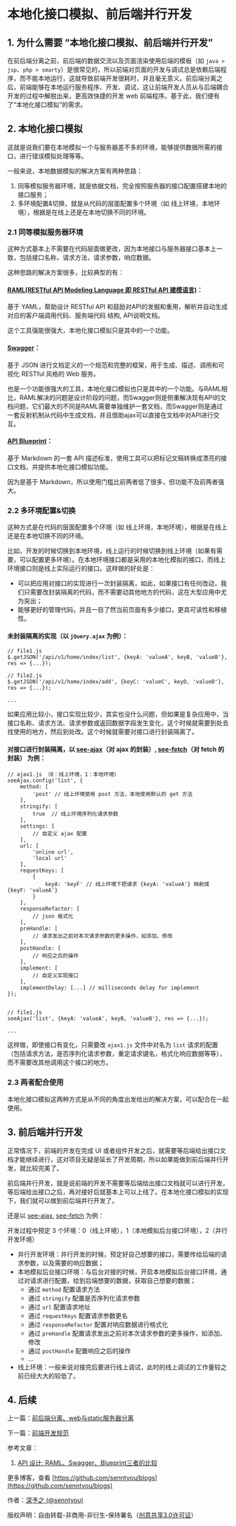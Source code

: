 # 本地化接口模拟、前后端并行开发

## 1. 为什么需要 “本地化接口模拟、前后端并行开发”

在前后端分离之前，前后端的数据交流以及页面渲染使用后端的模板（如 `java > jsp`、`php > smarty`）是很常见的，所以前端对页面的开发与调试总是依赖后端程序，而不能本地运行，这就导致前端开发很耗时，并且毫无意义。前后端分离之后，前端能够在本地运行服务程序、开发、调试，这让前端开发人员从与后端耦合开发的过程中解脱出来，更高效快捷的开发 web 前端程序。基于此，我们便有了“本地化接口模拟”的需求。

## 2. 本地化接口模拟

这就是说我们要在本地模拟一个与服务器差不多的环境，能够提供数据所需的接口，进行错误模拟处理等等。

一般来说，本地数据模拟的解决方案有两种思路：

1. 同等模拟服务器环境，就是依据文档，完全按照服务器的接口配置搭建本地的接口服务；
2. 多环境配置&切换，就是从代码的层面配置多个环境（如 线上环境，本地环境），根据是在线上还是在本地切换不同的环境。

### 2.1 同等模拟服务器环境

这种方式基本上不需要在代码层面做更改，因为本地接口与服务器接口基本上一致，包括接口名称，请求方法，请求参数，响应数据。

这种思路的解决方案很多，比较典型的有：

#### [RAML(RESTful API Modeling Language 即 RESTful API 建模语言)](https://raml.org/)：

基于 YAML，帮助设计 RESTful API 和鼓励对API的发掘和重用，解析并自动生成对应的客户端调用代码、服务端代码 结构, API说明文档。

这个工具强能很强大，本地化接口模拟只是其中的一个功能。

#### [Swagger](https://swagger.io/)：

基于 JSON 进行文档定义的一个规范和完整的框架，用于生成、描述、调用和可视化 RESTful 风格的 Web 服务。

也是一个功能很强大的工具，本地化接口模拟也只是其中的一个功能。与RAML相比，RAML解决的问题是设计阶段的问题，而Swagger则是侧重解决现有API的文档问题，它们最大的不同是RAML需要单独维护一套文档，而Swagger则是通过一套反射机制从代码中生成文档，并且借助ajax可以直接在文档中对API进行交互。

#### [API Blueprint](https://apiblueprint.org/)：

基于 Markdown 的一套 API 描述标准，使用工具可以把标记文稿转换成漂亮的接口文档，并提供本地化接口模拟功能。

因为是基于 Markdown，所以使用门槛比前两者低了很多，但功能不及前两者强大。

### 2.2 多环境配置&切换

这种方式是在代码的层面配置多个环境（如 线上环境，本地环境），根据是在线上还是在本地切换不同的环境。

比如，开发的时候切换到本地环境，线上运行的时候切换到线上环境（如果有需要，可以配置更多环境）。在本地环境接口都是采用的本地化模拟的接口，而线上环境接口则是线上实际运行的接口。这样做的好处是：

* 可以把应用对接口的实现进行一次封装隔离，如此，如果接口有任何改动，我们只需要改封装隔离的代码，而不需要动其他地方的代码，这在大型应用中尤为突出；
* 能够更好的管理代码，并且一目了然当前页面有多少接口，更具可读性和移植性。

#### 未封装隔离的实现（以 `jQuery.ajax` 为例）：

```
// file1.js
$.getJSON('/api/v1/home/index/list', {keyA: 'valueA', keyB, 'valueB'}, res => {...});

// file2.js
$.getJSON('/api/v1/home/index/add', {keyC: 'valueC', keyD, 'valueD'}, res => {...});

...

```

如果应用比较小，接口实现比较少，其实也没什么问题，但如果是复杂应用中，当接口名称、请求方法、请求参数或返回数据字段发生变化，这个时候就需要到处去找使用的地方，然后到处改。这个时候就需要对接口进行封装隔离了。

#### 对接口进行封装隔离，以 [see-ajax](https://github.com/senntyou/see-ajax)（对 ajax 的封装）, [see-fetch](https://github.com/senntyou/see-fetch)（对 fetch 的封装） 为例：

```
// ajax1.js （0：线上环境，1：本地环境）
seeAjax.config('list', {
    method: [
        'post' // 线上环境使用 post 方法，本地使用默认的 get 方法
    ],
    stringify: [
        true  // 线上环境序列化请求参数
    ],
    settings: [
        // 自定义 ajax 配置
    ],
    url: [
        'online url',
        'local url'
    ],
    requestKeys: [
        {
            keyA: 'keyF' // 线上环境下把请求 {keyA: 'valueA'} 映射成 {keyF: 'valueA'}
        }
    ],
    responseRefactor: [
        // json 格式化
    ],
    preHandle: [
        // 请求发出之前对本次请求参数的更多操作，如添加、修改
    ],
    postHandle: [
        // 响应之后的操作
    ],
    implement: [
        // 自定义实现接口
    ],
    implementDelay: [...] // milliseconds delay for implement
});


// file1.js
seeAjax('list', {keyA: 'valueA', keyB, 'valueB'}, res => {...});

...

```

这样做，即使接口有变化，只需要改 `ajax1.js` 文件中对名为 `list` 请求的配置（包括请求方法，是否序列化请求参数，重定请求键名，格式化响应数据等等），而不需要改其他调用这个接口的地方。

### 2.3 两者配合使用

本地化接口模拟这两种方式是从不同的角度出发给出的解决方案，可以配合在一起使用。

## 3. 前后端并行开发

正常情况下，前端的开发在完成 UI 或者组件开发之后，就需要等后端给出接口文档才能继续进行，这对项目无疑是延长了开发周期，所以如果能做到前后端并行开发，就比较完美了。

前后端并行开发，就是说前端的开发不需要等后端给出接口文档就可以进行开发，等后端给出接口之后，再对接好后就基本上可以上线了。在本地化接口模拟的实现下，我们就可以做到前后端并行开发了。

还是以 [see-ajax](https://github.com/senntyou/see-ajax), [see-fetch](https://github.com/senntyou/see-fetch) 为例：

开发过程中预定 3 个环境：0（线上环境），1（本地模拟后台接口环境），2（并行开发环境）

* 并行开发环境：并行开发的时候，预定好自己想要的接口，需要传给后端的请求参数，以及需要的响应数据；
* 本地模拟后台接口环境：与后台对接的时候，开启本地模拟后台接口环境，通过对请求进行配置，给到后端想要的数据，获取自己想要的数据；
   * 通过 `method` 配置请求方法
   * 通过 `stringify` 配置是否序列化请求参数
   * 通过 `url` 配置请求地址
   * 通过 `requestKeys` 配置请求参数更名
   * 通过 `responseRefactor` 配置对响应数据进行格式化
   * 通过 `preHandle` 配置请求发出之前对本次请求参数的更多操作，如添加、修改
   * 通过 `postHandle` 配置响应之后的操作
   * ...
* 线上环境：一般来说对接完后要进行线上调试，此时的线上调试的工作量较之前已经大大的较低了。


## 4. 后续

上一篇：[前后端分离、web与static服务器分离](../architecture/1.md)

下一篇：[前端开发规范](../architecture/3.md)

参考文章：

1. [API 设计: RAML、Swagger、Blueprint三者的比较](http://www.cnblogs.com/softidea/p/5728952.html)

更多博客，查看 [https://github.com/senntyou/blogs](https://github.com/senntyou/blogs)

作者：[深予之 (@senntyou)](https://github.com/senntyou)

版权声明：自由转载-非商用-非衍生-保持署名（[创意共享3.0许可证](https://creativecommons.org/licenses/by-nc-nd/3.0/deed.zh)）
